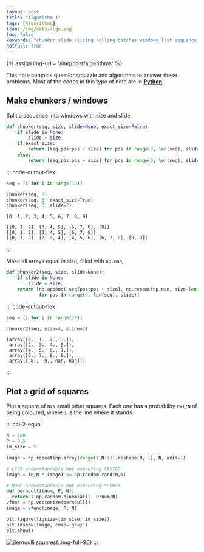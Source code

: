 ```yaml
---
layout: post
title: "Algorithm 1"
tags: [Algorithms]
icon: /img/cats/algo.svg
toc: false
keywords: "chunker slide slicing rolling batches windows list sequence split imshow plot true false grid squares bernoulli distribution algorithm python"
notfull: true
---
```


{% assign img-url = '/img/post/algorithms' %}

This note contains questions/puzzle and algorithms to answer these problems. Most of the codes in this type of note are in [**Python**](/notes#python).

## Make chunkers / windows

Split a sequence into windows with size and slide.

~~~ python
def chunker(seq, size, slide=None, exact_size=False):
    if slide is None:
        slide = size
    if exact_size:
        return [seq[pos:pos + size] for pos in range(0, len(seq), slide) if len(seq[pos:pos + size]) == size]
    else:
        return [seq[pos:pos + size] for pos in range(0, len(seq), slide)]
~~~

::: code-output-flex
~~~ python
seq = [i for i in range(10)]

chunker(seq, 3)
chunker(seq, 3, exact_size=True)
chunker(seq, 3, slide=2)
~~~

~~~
[0, 1, 2, 3, 4, 5, 6, 7, 8, 9]

[[0, 1, 2], [3, 4, 5], [6, 7, 8], [9]]
[[0, 1, 2], [3, 4, 5], [6, 7, 8]]
[[0, 1, 2], [2, 3, 4], [4, 5, 6], [6, 7, 8], [8, 9]]
~~~
:::

Make all arrays equal in size, filled with `np.nan`,

~~~ python
def chunker2(seq, size, slide=None):
    if slide is None:
        slide = size
    return [np.append( seq[pos:pos + size], np.repeat(np.nan, size-len(seq[pos:pos + size])) )
            for pos in range(0, len(seq), slide)]
~~~

::: code-output-flex
~~~ python
seq = [i for i in range(10)]

chunker2(seq, size=4, slide=2)
~~~

~~~
[array([0., 1., 2., 3.]),
 array([2., 3., 4., 5.]),
 array([4., 5., 6., 7.]),
 array([6., 7., 8., 9.]),
 array([ 8.,  9., nan, nan])]
~~~
:::

## Plot a grid of squares

Plot a square of `NxN` small other squares. Each one has a probability `Pxi/N` of being coloured, where `i` is the line where it stands.

::: col-2-equal
~~~ python
N = 100
P = 0.5
im_size = 5

image = np.repeat(np.array(range(1,N+1)).reshape(N, 1), N, axis=1)

# LESS understandable but executing FASTER
image = (P/N * image) <= np.random.rand(N,N)

# MORE understandable but executing SLOWER
def bernoulli(num, P, N):
  return 1-np.random.binomial(1, P*num/N)
vfunc = np.vectorize(bernoulli)
image = vfunc(image, P, N)

plt.figure(figsize=(im_size, im_size))
plt.imshow(image, cmap='gray')
plt.show()
~~~
![Bernoulli squares]({{img-url}}/bernoulli-squares.png){:.img-full-90}
:::
